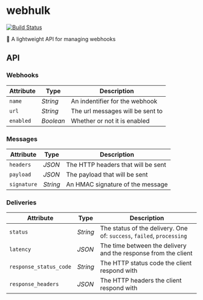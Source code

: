 # webhulk

[![Build Status](https://travis-ci.org/grvcoelho/webhulk.svg?branch=master)](https://travis-ci.org/grvcoelho/webhulk)

:construction: A lightweight API for managing webhooks

## API

### Webhooks

| Attribute | Type | Description |
| --------- | ---- | ----------- |
| `name` | *String* | An indentifier for the webhook |
| `url` | *String* | The url messages will be sent to |
| `enabled` | *Boolean* | Whether or not it is enabled |


### Messages

| Attribute | Type | Description |
| --------- | ---- | ----------- |
| `headers` | *JSON* | The HTTP headers that will be sent |
| `payload` | *JSON* | The payload that will be sent |
| `signature` | *String* | An HMAC signature of the message |

### Deliveries

| Attribute | Type | Description |
| --------- | ---- | ----------- |
| `status` | *String* | The status of the delivery. One of: `success`, `failed`, `processing` |
| `latency` | *JSON* | The time between the delivery and the response from the client |
| `response_status_code` | *String* | The HTTP status code the client respond with |
| `response_headers` | *JSON* | The HTTP headers the client respond with |
